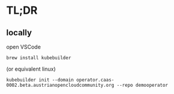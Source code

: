 # TL;DR

## locally 
open VSCode
```
brew install kubebuilder
```
(or equivalent linux)

```
kubebuilder init --domain operator.caas-0002.beta.austrianopencloudcommunity.org --repo demooperator
```